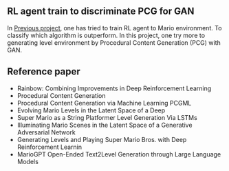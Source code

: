 ## RL agent train to discriminate PCG for GAN

In [Previous project](../DDQN-PG-PPO-with-Mario/), one has tried to train RL agent to Mario environment. To classify which algorithm is outperform. In this project, one try more to generating level environment by Procedural Content Generation (PCG) with GAN.

## Reference paper
- Rainbow: Combining Improvements in Deep Reinforcement Learning
- Procedural Content Generation
- Procedural Content Generation via Machine Learning PCGML
- Evolving Mario Levels in the Latent Space of a Deep
- Super Mario as a String Platformer Level Generation Via LSTMs
- Illuminating Mario Scenes in the Latent Space of a Generative Adversarial Network
- Generating Levels and Playing Super Mario Bros. with Deep Reinforcement Learnin
- MarioGPT Open-Ended Text2Level Generation through Large Language Models